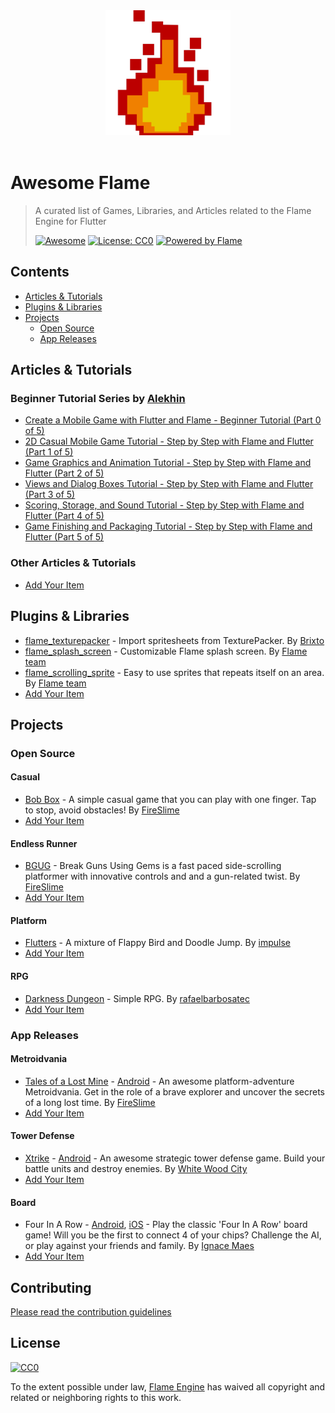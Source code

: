 <div align="center">
	<div>
		<img width="200" src="media/logo.png" alt="Awesome Flame">
	</div>
	<br>
</div>

# Awesome Flame

> A curated list of Games, Libraries, and Articles related to the Flame Engine for Flutter
>
> [![Awesome](https://awesome.re/badge-flat.svg)](https://awesome.re) [![License: CC0](https://img.shields.io/badge/license-CC0-lightgray?style=flat-square)](http://creativecommons.org/publicdomain/zero/1.0) [![Powered by Flame](https://img.shields.io/badge/Powered%20by-%F0%9F%94%A5-orange.svg?style=flat-square)](https://flame-engine.org)<br>

## Contents

- [Articles & Tutorials](#articles--tutorials)
- [Plugins & Libraries](#plugins--libraries)
- [Projects](#projects)
  - [Open Source](#open-source)
  - [App Releases](#app-releases)

## Articles & Tutorials

### Beginner Tutorial Series by [Alekhin](https://github.com/japalekhin)

- [Create a Mobile Game with Flutter and Flame - Beginner Tutorial (Part 0 of 5)](https://jap.alekhin.io/create-mobile-game-flutter-flame-beginner-tutorial)
- [2D Casual Mobile Game Tutorial - Step by Step with Flame and Flutter (Part 1 of 5)](https://jap.alekhin.io/2d-casual-mobile-game-tutorial-flame-flutter-part-1)
- [Game Graphics and Animation Tutorial - Step by Step with Flame and Flutter (Part 2 of 5)](https://jap.alekhin.io/game-graphics-and-animation-tutorial-flame-flutter-part-2)
- [Views and Dialog Boxes Tutorial - Step by Step with Flame and Flutter (Part 3 of 5)](https://jap.alekhin.io/views-dialog-boxes-tutorial-flame-flutter-part-3)
- [Scoring, Storage, and Sound Tutorial - Step by Step with Flame and Flutter (Part 4 of 5)](https://jap.alekhin.io/scoring-storage-sound-tutorial-flame-flutter-part-4)
- [Game Finishing and Packaging Tutorial - Step by Step with Flame and Flutter (Part 5 of 5)](https://jap.alekhin.io/game-finishing-packaging-tutorial-flame-flutter-part-5)

### Other Articles & Tutorials

- [Add Your Item](https://github.com/flame-engine/awesome-flame/pulls)

## Plugins & Libraries

- [flame_texturepacker](https://pub.dev/packages/flame_texturepacker) - Import spritesheets from TexturePacker. By [Brixto](https://github.com/Brixto/flame_texturepacker)
- [flame_splash_screen](https://pub.dev/packages/flame_splash_screen) - Customizable Flame splash screen. By [Flame team](https://pub.dev/packages/flame_splash_screen)
- [flame_scrolling_sprite](https://pub.dev/packages/flame_scrolling_sprite) - Easy to use sprites that repeats itself on an area. By [Flame team](https://github.com/flame-engine)
- [Add Your Item](https://github.com/flame-engine/awesome-flame/pulls)

## Projects

### Open Source

#### Casual

- [Bob Box](https://github.com/fireslime/bounce_box) - A simple casual game that you can play with one finger. Tap to stop, avoid obstacles! By [FireSlime](https://fireslime.xyz)
- [Add Your Item](https://github.com/flame-engine/awesome-flame/pulls)

#### Endless Runner

- [BGUG](https://github.com/fireslime/bgug) - Break Guns Using Gems is a fast paced side-scrolling platformer with innovative controls and and a gun-related twist. By [FireSlime](https://fireslime.xyz)
- [Add Your Item](https://github.com/flame-engine/awesome-flame/pulls)

#### Platform

- [Flutters](https://github.com/impulse/flutters) - A mixture of Flappy Bird and Doodle Jump. By [impulse](https://github.com/impulse)
- [Add Your Item](https://github.com/flame-engine/awesome-flame/pulls)

#### RPG

- [Darkness Dungeon](https://github.com/RafaelBarbosatec/darkness_dungeon) - Simple RPG. By [rafaelbarbosatec](http://rafaelbarbosatec.github.io/)
- [Add Your Item](https://github.com/flame-engine/awesome-flame/pulls)

### App Releases

#### Metroidvania

- [Tales of a Lost Mine](https://fireslime.xyz/games/tales.html) - [Android](https://play.google.com/store/apps/details?id=xyz.fireslime.tales&pcampaignid=MKT-Other-global-all-co-prtnr-py-PartBadge-Mar2515-1) - An awesome platform-adventure Metroidvania. Get in the role of a brave explorer and uncover the secrets of a long lost time. By [FireSlime](https://fireslime.xyz)
- [Add Your Item](https://github.com/flame-engine/awesome-flame/pulls)

#### Tower Defense

- [Xtrike](http://www.xtrike.online/) - [Android](https://play.google.com/store/apps/details?id=online.xtrike.xtrike) - An awesome strategic tower defense game. Build your battle units and destroy enemies. By [White Wood City](http://www.xtrike.online/)
- [Add Your Item](https://github.com/flame-engine/awesome-flame/pulls)

#### Board

- Four In A Row - [Android](https://play.google.com/store/apps/details?id=com.ignacemaes.fourinarow), [iOS](https://apps.apple.com/us/app/four-in-a-row-classic/id1495540053) - Play the classic 'Four In A Row' board game! Will you be the first to connect 4 of your chips? Challenge the AI, or play against your friends and family. By [Ignace Maes](https://ignacemaes.com/)
- [Add Your Item](https://github.com/flame-engine/awesome-flame/pulls)

## Contributing

[Please read the contribution guidelines](https://github.com/flame-engine/awesome-flame/blob/master/contributing.md)

## License

[![CC0](http://mirrors.creativecommons.org/presskit/buttons/88x31/svg/cc-zero.svg)](http://creativecommons.org/publicdomain/zero/1.0)

To the extent possible under law, [Flame Engine](https://flame-engine.org/) has waived all copyright and related or neighboring rights to this work.
